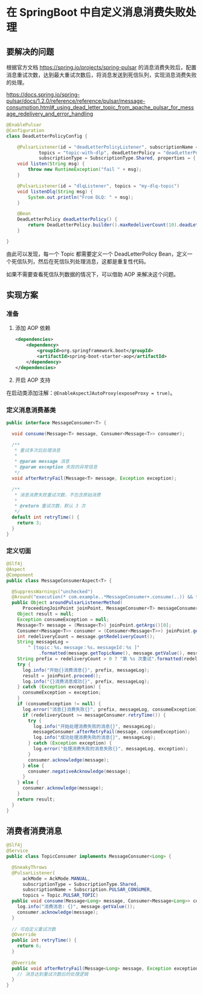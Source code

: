 # 在 SpringBoot 中自定义消息消费失败处理

## 要解决的问题

根据官方文档 https://spring.io/projects/spring-pulsar 的消息消费失败后，配置消息重试次数，达到最大重试次数后，将消息发送到死信队列，实现消息消费失败的处理。

https://docs.spring.io/spring-pulsar/docs/1.2.0/reference/reference/pulsar/message-consumption.html#_using_dead_letter_topic_from_apache_pulsar_for_message_redelivery_and_error_handling

```java
@EnablePulsar
@Configuration
class DeadLetterPolicyConfig {

    @PulsarListener(id = "deadLetterPolicyListener", subscriptionName = "deadLetterPolicySubscription",
            topics = "topic-with-dlp", deadLetterPolicy = "deadLetterPolicy",
            subscriptionType = SubscriptionType.Shared, properties = { "ackTimeout=1s" })
    void listen(String msg) {
        throw new RuntimeException("fail " + msg);
    }

    @PulsarListener(id = "dlqListener", topics = "my-dlq-topic")
    void listenDlq(String msg) {
        System.out.println("From DLQ: " + msg);
    }

    @Bean
    DeadLetterPolicy deadLetterPolicy() {
        return DeadLetterPolicy.builder().maxRedeliverCount(10).deadLetterTopic("my-dlq-topic").build();
    }

}
```

由此可以发现，每一个 Topic 都需要定义一个 DeadLetterPolicy Bean，定义一个死信队列，然后在死信队列处理消息，这都是重复性代码。

如果不需要查看死信队列数据的情况下，可以借助 AOP 来解决这个问题。

## 实现方案

### 准备

1. 添加 AOP 依赖

    ```xml
    <dependencies>
        <dependency>
            <groupId>org.springframework.boot</groupId>
            <artifactId>spring-boot-starter-aop</artifactId>
        </dependency>
    </dependencies>
    ```

2. 开启 AOP 支持

在启动类添加注解：`@EnableAspectJAutoProxy(exposeProxy = true)`。

### 定义消息消费基类

```java title="MessageConsumer.java"
public interface MessageConsumer<T> {

  void consume(Message<T> message, Consumer<Message<T>> consumer);

  /**
   * 重试多次后处理消息
   *
   * @param message 消息
   * @param exception 失败的异常信息
   */
  void afterRetryFail(Message<T> message, Exception exception);

  /**
   * 消息消费失败重试次数，不包含原始消费
   *
   * @return 重试次数，默认 3 次
   */
  default int retryTime() {
    return 3;
  }
}
```

### 定义切面

```java
@Slf4j
@Aspect
@Component
public class MessageConsumerAspect<T> {

  @SuppressWarnings("unchecked")
  @Around("execution(* com.example..*MessageConsumer+.consume(..)) && target(messageConsumer)")
  public Object aroundPulsarListenerMethod(
      ProceedingJoinPoint joinPoint, MessageConsumer<T> messageConsumer) throws Throwable {
    Object result = null;
    Exception consumeException = null;
    Message<T> message = (Message<T>) joinPoint.getArgs()[0];
    Consumer<Message<T>> consumer = (Consumer<Message<T>>) joinPoint.getArgs()[1];
    int redeliveryCount = message.getRedeliveryCount();
    String messageLog =
        " [topic：%s，message：%s，messageId：%s ]"
            .formatted(message.getTopicName(), message.getValue(), message.getMessageId());
    String prefix = redeliveryCount > 0 ? "第 %s 次重试".formatted(redeliveryCount) : "";
    try {
      log.info("开始{}消费消息{}", prefix, messageLog);
      result = joinPoint.proceed();
      log.info("{}消费消息成功{}", prefix, messageLog);
    } catch (Exception exception) {
      consumeException = exception;
    }
    if (consumeException != null) {
      log.error("消息{}消费失败{}", prefix, messageLog, consumeException);
      if (redeliveryCount >= messageConsumer.retryTime()) {
        try {
          log.info("开始处理消费失败的消息{}", messageLog);
          messageConsumer.afterRetryFail(message, consumeException);
          log.info("成功处理消费失败的消息{}", messageLog);
        } catch (Exception exception) {
          log.error("处理消费失败的消息失败{}", messageLog, exception);
        }
        consumer.acknowledge(message);
      } else {
        consumer.negativeAcknowledge(message);
      }
    } else {
      consumer.acknowledge(message);
    }
    return result;
  }
}
```

## 消费者消费消息

```java
@Slf4j
@Service
public class TopicConsumer implements MessageConsumer<Long> {

  @SneakyThrows
  @PulsarListener(
      ackMode = AckMode.MANUAL,
      subscriptionType = SubscriptionType.Shared,
      subscriptionName = Subscription.PULSAR_CONSUMER,
      topics = Topic.PULSAR_TOPIC)
  public void consume(Message<Long> message, Consumer<Message<Long>> consumer) {
    log.info("消费消息: {}", message.getValue());
    consumer.acknowledge(message);
  }
  
  // 可自定义重试次数
  @Override
  public int retryTime() {
    return 6;
  }
  
  @Override
  public void afterRetryFail(Message<Long> message, Exception exception) {
    // 消息达到重试次数后的处理逻辑
  }
}
```
```
